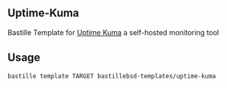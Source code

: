 
## Uptime-Kuma
Bastille Template for [Uptime Kuma](https://github.com/louislam/uptime-kuma) a self-hosted monitoring tool

## Usage
```shell
bastille template TARGET bastillebsd-templates/uptime-kuma
```

